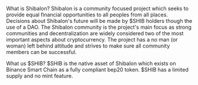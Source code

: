 What is Shibalon?
Shibalon is a community focused project which seeks to provide equal financial opportunities to all peoples from all places. Decisions about Shibalon's future will be made by $SHIB holders though the use of a DAO. The Shibalon community is the project's main focus as strong communities and decentralization are widely considered two of the most important aspects about cryptocurrency. The project has a no man (or woman) left behind attitude and strives to make sure all community members can be successful.

What us $SHIB?
$SHIB is the native asset of Shibalon which exists on Binance Smart Chain as a fully compliant bep20 token. $SHIB has a limited supply and no mint feature.
